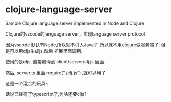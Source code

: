 # clojure-language-server
Sample Clojure language server implemented in Node and Clojure

Clojure的vscode的language server，实现language server protocol

因为vscode 默认有Node,所以就不引入Java了,所以就不用clojure做服务端了. 但是可以用cljs生成js.然后 扩展里面调用.

使用的是cljs, 直接编译到 client/server/clj.js 里面.

然后, server.ts 里面 require("./clj.js") ,就可以用了

这是一个混合的玩具~ 

话说已经有了typescript了,为啥还要cljs?

